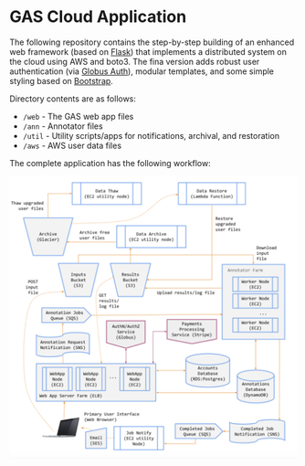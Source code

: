 # GAS Cloud Application

The following repository contains the step-by-step building of an enhanced web framework (based on [Flask](https://flask.palletsprojects.com/)) that implements a distributed system on the cloud using AWS and boto3. The fina version adds robust user authentication (via [Globus Auth](https://docs.globus.org/api/auth)), modular templates, and some simple styling based on [Bootstrap](https://getbootstrap.com/docs/3.3/).

Directory contents are as follows:

* `/web` - The GAS web app files
* `/ann` - Annotator files
* `/util` - Utility scripts/apps for notifications, archival, and restoration
* `/aws` - AWS user data files

The complete application has the following workflow:

![Final GAS application](https://github.com/magabrielaa/aws-cloud-computing/blob/main/final-application.png)